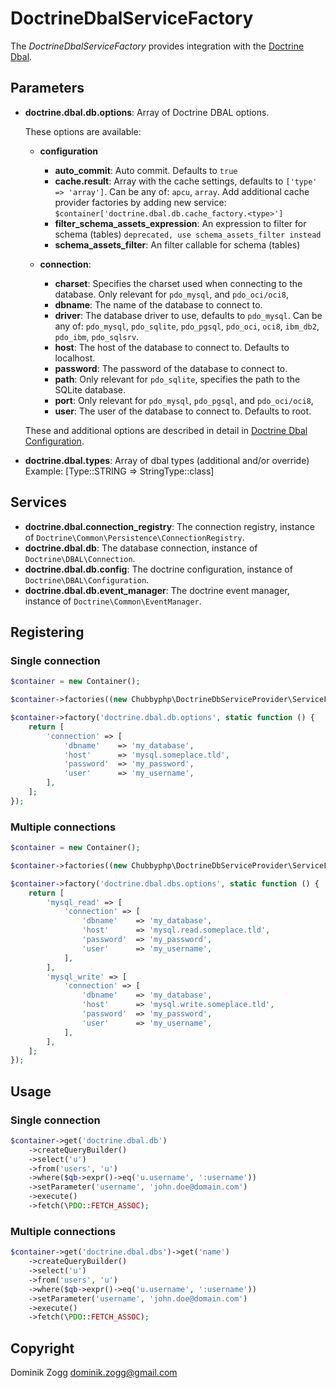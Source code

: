 # DoctrineDbalServiceFactory

The *DoctrineDbalServiceFactory* provides integration with the [Doctrine Dbal][1].

## Parameters

* **doctrine.dbal.db.options**: Array of Doctrine DBAL options.

    These options are available:

    * **configuration**

        * **auto_commit**: Auto commit. Defaults to `true`
        * **cache.result**: Array with the cache settings, defaults to `['type' => 'array']`.
            Can be any of: `apcu`, `array`. Add additional cache provider factories by adding new service:
            `$container['doctrine.dbal.db.cache_factory.<type>']`
        * **filter_schema_assets_expression**: An expression to filter for schema (tables)
            `deprecated, use schema_assets_filter instead`
        * **schema_assets_filter**: An filter callable for schema (tables)

    * **connection**:

        * **charset**: Specifies the charset used when connecting to the database.
            Only relevant for `pdo_mysql`, and `pdo_oci/oci8`,
        * **dbname**: The name of the database to connect to.
        * **driver**: The database driver to use, defaults to `pdo_mysql`.
            Can be any of: `pdo_mysql`, `pdo_sqlite`, `pdo_pgsql`,
            `pdo_oci`, `oci8`, `ibm_db2`, `pdo_ibm`, `pdo_sqlsrv`.
        * **host**: The host of the database to connect to. Defaults to localhost.
        * **password**: The password of the database to connect to.
        * **path**: Only relevant for `pdo_sqlite`, specifies the path to the SQLite database.
        * **port**: Only relevant for `pdo_mysql`, `pdo_pgsql`, and `pdo_oci/oci8`,
        * **user**: The user of the database to connect to. Defaults to root.

  These and additional options are described in detail in [Doctrine Dbal Configuration][2].

* **doctrine.dbal.types**: Array of dbal types (additional and/or override)
Example: [Type::STRING => StringType::class]

## Services

* **doctrine.dbal.connection_registry**: The connection registry, instance of `Doctrine\Common\Persistence\ConnectionRegistry`.
* **doctrine.dbal.db**: The database connection, instance of `Doctrine\DBAL\Connection`.
* **doctrine.dbal.db.config**: The doctrine configuration, instance of `Doctrine\DBAL\Configuration`.
* **doctrine.dbal.db.event_manager**: The doctrine event manager, instance of  `Doctrine\Common\EventManager`.

## Registering

### Single connection

```php
$container = new Container();

$container->factories((new Chubbyphp\DoctrineDbServiceProvider\ServiceFactory\DoctrineDbalServiceFactory())());

$container->factory('doctrine.dbal.db.options', static function () {
    return [
        'connection' => [
            'dbname'    => 'my_database',
            'host'      => 'mysql.someplace.tld',
            'password'  => 'my_password',
            'user'      => 'my_username',
        ],
    ];
});
```

### Multiple connections

```php
$container = new Container();

$container->factories((new Chubbyphp\DoctrineDbServiceProvider\ServiceFactory\DoctrineDbalServiceFactory())());

$container->factory('doctrine.dbal.dbs.options', static function () {
    return [
        'mysql_read' => [
            'connection' => [
                'dbname'    => 'my_database',
                'host'      => 'mysql.read.someplace.tld',
                'password'  => 'my_password',
                'user'      => 'my_username',
            ],
        ],
        'mysql_write' => [
            'connection' => [
                'dbname'    => 'my_database',
                'host'      => 'mysql.write.someplace.tld',
                'password'  => 'my_password',
                'user'      => 'my_username',
            ],
        ],
    ];
});
```

## Usage

### Single connection

```php
$container->get('doctrine.dbal.db')
    ->createQueryBuilder()
    ->select('u')
    ->from('users', 'u')
    ->where($qb->expr()->eq('u.username', ':username'))
    ->setParameter('username', 'john.doe@domain.com')
    ->execute()
    ->fetch(\PDO::FETCH_ASSOC);
```

### Multiple connections

```php
$container->get('doctrine.dbal.dbs')->get('name')
    ->createQueryBuilder()
    ->select('u')
    ->from('users', 'u')
    ->where($qb->expr()->eq('u.username', ':username'))
    ->setParameter('username', 'john.doe@domain.com')
    ->execute()
    ->fetch(\PDO::FETCH_ASSOC);
```

## Copyright

Dominik Zogg <dominik.zogg@gmail.com>

[1]: https://www.doctrine-project.org/projects/dbal
[2]: https://www.doctrine-project.org/projects/doctrine-dbal/en/latest/reference/configuration.html
